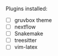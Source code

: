 Plugins installed: 
- [ ] gruvbox theme
- [ ] nextflow
- [ ] Snakemake
- [ ] treesitter
- [ ] vim-latex
